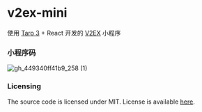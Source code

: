 # v2ex-mini

使用 [Taro 3](https://github.com/nervjs/taro) + React 开发的 [V2EX](https://www.v2ex.com/) 小程序

### 小程序码

![gh_449340ff41b9_258 (1)](https://user-images.githubusercontent.com/22173084/229358064-94516c25-8b37-4655-9663-9a4a63c55b27.jpg)

### Licensing

The source code is licensed under MIT. License is available [here](/LICENSE).
